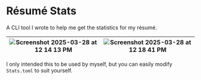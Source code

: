 # Résumé Stats

A CLI tool I wrote to help me get the statistics for my résumé.

| ![Screenshot 2025-03-28 at 12 14 13 PM](https://github.com/user-attachments/assets/efd677b7-c571-4e95-91f6-083a2a595b4c) | ![Screenshot 2025-03-28 at 12 18 41 PM](https://github.com/user-attachments/assets/582ba907-2f52-4bea-bddd-3a0bef463e32) |
| ------------------------------------------------------------------------------------------------------------------------ | ------------------------------------------------------------------------------------------------------------------------ |

I only intended this to be used by myself, but you can easily modify
`Stats.toml` to suit yourself.
